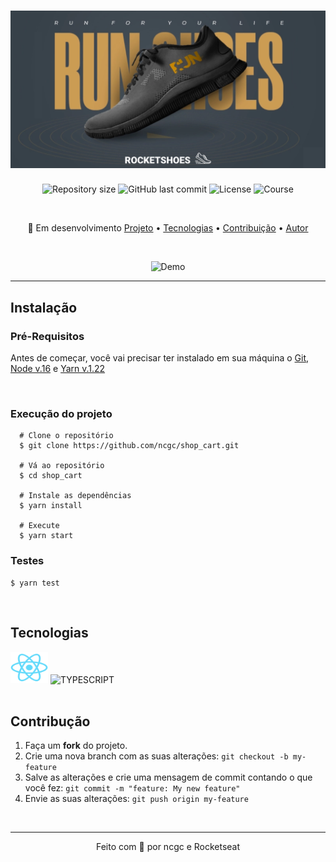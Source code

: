 <h1 align="center">
    <img alt="Shop Cart" title="#shop_cart" src="./github/banner.png" />
</h1>

<p align="center">
  <img alt="Repository size" src="https://img.shields.io/github/repo-size/ncgc/shop_cart?style=plastic">
  <img alt="GitHub last commit" src="https://img.shields.io/github/last-commit/ncgc/shop_cart?color=purple&style=plastic">
  <img alt="License" src="https://img.shields.io/badge/license-MIT-brightgreen?style=plastic">
  <img alt="Course" src="https://img.shields.io/badge/course-ignite-yellow?style=plastic">
</p>

<br>
  
<p align="center">
🚧 Em desenvolvimento
 <a href="#projeto">Projeto</a> • 
 <a href="#tecnologias">Tecnologias</a> • 
 <a href="#contribuicao">Contribuição</a> • 
 <a href="#autor">Autor</a>
</p>


<br>


 
<p align="center">
  <img alt="Demo" src="">
</p>

-----
<div id="instalacao">
  
  ## Instalação
  
  ### Pré-Requisitos
  Antes de começar, você vai precisar ter instalado em sua máquina o [Git]('https://git-scm.com/downloads'), [Node v.16]('https://nodejs.org/en/') e [Yarn v.1.22]('https://classic.yarnpkg.com/lang/en/docs/install/)
  
<br>

  ### Execução do projeto

  ```
    # Clone o repositório
    $ git clone https://github.com/ncgc/shop_cart.git

    # Vá ao repositório
    $ cd shop_cart

    # Instale as dependências
    $ yarn install

    # Execute
    $ yarn start

  ```

  ### Testes

  ```
  $ yarn test
  ```
  
</div>

<br>

<div id="tecnologias">

## Tecnologias

  <img  alt="REACT" height="50" width="60" src="https://raw.githubusercontent.com/devicons/devicon/master/icons/react/react-original.svg">
  <img  alt="TYPESCRIPT" height="50" width="60" src="https://raw.github.com/devicons/devicon/master/icons/typescript/typescript-original.svg">
  
  
</div>

<br>

<div id="contribuicao">

## Contribução

1. Faça um **fork** do projeto.
2. Crie uma nova branch com as suas alterações: `git checkout -b my-feature`
3. Salve as alterações e crie uma mensagem de commit contando o que você fez: `git commit -m "feature: My new feature"`
4. Envie as suas alterações: `git push origin my-feature`

</div>

<br>

----
<div id="autor" align="center">
Feito com 💜 por ncgc e Rocketseat
</div>